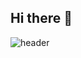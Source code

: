 ## Hi there 👋

<!--
**ryancodingg/ryancodingg** is a ✨ _special_ ✨ repository because its `README.md` (this file) appears on your GitHub profile.

Here are some ideas to get you started:

- 🔭 I’m currently working on ...
- 🌱 I’m currently learning ...
- 👯 I’m looking to collaborate on ...
- 🤔 I’m looking for help with ...
- 💬 Ask me about ...
- 📫 How to reach me: ...
- 😄 Pronouns: ...
- ⚡ Fun fact: ...
-->

![header]([https://capsule-render.vercel.app/api?type=slice](https://capsule-render.vercel.app/api?type=venom&height=300&color=gradient&text=Ryan%20Nguyen&textBg=false&fontColor=00FF00&desc=Data%20Engineer&descAlign=50&descAlignY=66))

